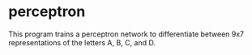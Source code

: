 # perceptron

This program trains a perceptron network to differentiate between 9x7 representations of the letters A, B, C, and D.
